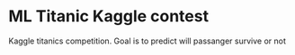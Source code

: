 # ML Titanic Kaggle contest
Kaggle titanics competition. Goal is to predict will passanger survive or not
